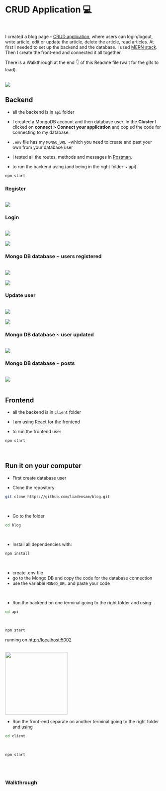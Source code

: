 # CRUD Application 💻

<br>

I created a blog page - [CRUD application](https://budibase.com/blog/crud-app/), where users can login/logout, write article, edit or update the article, delete the article, read articles. At first I needed to set up the backend and the database. I used [MERN stack](https://www.mongodb.com/mern-stack). Then I create the front-end and connected it all together.

There is a Walkthrough at the end 👇 of this Readme file (wait for the gifs to load).

<br>

<img src="/assets/blog-home.png">

<br>

## Backend

- all the backend is in `api` folder

- I created a MongoDB account and then database user. In the **Cluster** I clicked on **connect > Connect your application** and copied the code for connecting to my database.

- `.env` file has my `MONGO_URL =`which you need to create and past your own from your database user

- I tested all the routes, methods and messages in [Postman](https://www.postman.com/).

- to run the backend using (and being in the right folder ~ api):

```sh
npm start
```



### Register

<br>

<img src="/assets/register.png">

<br>


### Login

<br>

<img src="/assets/sucess-login.png">

<br>

<br>

<img src="/assets/wrong-login.png">

<br>


### Mongo DB database ~ users registered

<br>

<img src="/assets/database-user.png">

<br>

<br>

<img src="/assets/users-database.png">

<br>


### Update user

<br>

<img src="/assets/update-user.png">

<br>

<br>

<img src="/assets/user-update-own.png">

<br>


### Mongo DB database ~ user updated

<br>

<img src="/assets/database-updated-user.png">

<br>

### Mongo DB database ~ posts

<br>

<img src="/assets/posts-database.png">

<br>

<br>


## Frontend

- all the backend is in `client` folder

- I am using React for the frontend

- to run the frontend use:

```sh
npm start
```

<br>


## Run it on your computer

- First create database user

- Clone the repository:


```sh
git clone https://github.com/liadensam/blog.git
```

<br>

- Go to the folder


```sh
cd blog
```

<br>

- Install all dependencies with:

```sh
npm install
```

<br>

- create .env file
- go to the Mongo DB and copy the code for the database connection
- use the variable `MONGO_URL` and paste your code

<br>

- Run the backend on one terminal going to the right folder and using:


```sh
cd api
```

<br>


```sh
npm start
```

running on [http://localhost:5002](http://localhost:5002)


<br>

<img src="/assets/mongo-backend-connect.png" width="200">

<br>



- Run the front-end separate on another terminal going to the right folder and using


```sh
cd client
```

<br>

```sh
npm start
```

<br>

<br>


### Walkthrough

<br>



<br>



